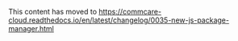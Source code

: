 This content has moved to https://commcare-cloud.readthedocs.io/en/latest/changelog/0035-new-js-package-manager.html
